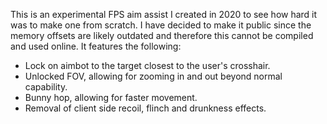 This is an experimental FPS aim assist I created in 2020 to see how hard it was to make one from scratch. I have decided to make it public since the memory offsets are likely outdated and therefore this cannot be compiled and used online.
It features the following:

* Lock on aimbot to the target closest to the user's crosshair.
* Unlocked FOV, allowing for zooming in and out beyond normal capability.
* Bunny hop, allowing for faster movement.
* Removal of client side recoil, flinch and drunkness effects.
